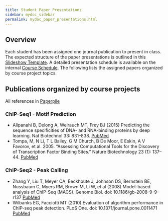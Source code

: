 ```yaml
---
title: Student Paper Presentations
sidebar: mydoc_sidebar
permalink: mydoc_paper_presentations.html 
---
```


## Overview

Each student has been assigned one journal publication to present in class. The
expected structure of the paper presentations is outlined in this [Slideshow Template](https://drive.google.com/open?id=1zC1x-iWHjJTdPOhzkeDisp1X7teHQZfbNnfTCwEFkWw). 
A detailed presentation schedule is available on the internal [Course Schedule](https://docs.google.com/spreadsheets/d/1RYgrhFdnHvwX5UV4qVt0_z892pGXQBKFqspSXlpv5vQ/edit#gid=162605681). 
The following lists the assigned papers organized by course project topics.


## Publications organized by course projects

All references in [Paperpile](https://paperpile.com/shared/Ts5JKq)

### ChIP-Seq1 - Motif Prediction    

+ Alipanahi B, Delong A, Weirauch MT, Frey BJ (2015) Predicting the sequence specificities of DNA- and RNA-binding proteins by deep learning. Nat Biotechnol 33: 831–838. [PubMed](https://www.ncbi.nlm.nih.gov/pubmed/26213851)
+ Tompa, M, N Li, T L Bailey, G M Church, B De Moor, E Eskin, A V Favorov, et al. 2005. “Assessing Computational Tools for the Discovery of Transcription Factor Binding Sites.” Nature Biotechnology 23 (1): 137–44. [PubMed](http://www.ncbi.nlm.nih.gov/pubmed/15637633)


### ChiP-Seq2 - Peak Calling  

+ Zhang Y, Liu T, Meyer CA, Eeckhoute J, Johnson DS, Bernstein BE, Nussbaum C, Myers RM, Brown M, Li W, et al (2008) Model-based analysis of ChIP-Seq (MACS). Genome Biol. doi: 10.1186/gb-2008-9-9-r137 [PubMed](http://www.ncbi.nlm.nih.gov/pubmed/18798982)
+ Wilbanks EG, Facciotti MT (2010) Evaluation of algorithm performance in ChIP-seq peak detection. PLoS One. doi: 10.1371/journal.pone.0011471 [PubMed](http://www.ncbi.nlm.nih.gov/pubmed/20628599)

<!--
### RNA-Seq1 - RNA-Seq Aligners 

+ Kim D, Pertea G, Trapnell C, Pimentel H, Kelley R, Salzberg SL (2013) TopHat2: accurate alignment of transcriptomes in the presence of insertions, deletions and gene fusions. Genome Biol. doi: 10.1186/gb-2013-14-4-r36 [PubMed](http://www.ncbi.nlm.nih.gov/pubmed/23618408)
+ Kim D, Langmead B, Salzberg SL (2015) HISAT: a fast spliced aligner with low memory requirements. Nat Methods 12: 357–360 [PubMed](http://www.ncbi.nlm.nih.gov/pubmed/25751142)
+ Liao Y, Smyth GK, Shi W (2013) The Subread aligner: fast, accurate and scalable read mapping by seed-and-vote. Nucleic Acids Res 41: e108 [PubMed](http://www.ncbi.nlm.nih.gov/pubmed/23558742)
+ Bray NL, Pimentel H, Melsted P, Pachter L (2016) Near-optimal probabilistic RNA-seq quantification. Nat Biotechnol. doi: 10.1038/nbt.3519 [PubMed](http://www.ncbi.nlm.nih.gov/pubmed/27043002)


### RNA-Seq2 - DEG Methods  

+ Guo Y, Li C-I, Ye F, Shyr Y (2013) Evaluation of read count based RNAseq analysis methods. BMC Genomics 14 Suppl 8: S2 [PubMed](http://www.ncbi.nlm.nih.gov/pubmed/24564449)
+ Robinson MD, McCarthy DJ, Smyth GK (2010) edgeR: a Bioconductor package for differential expression analysis of digital gene expression data. Bioinformatics 26: 139–140 [PubMed](http://www.ncbi.nlm.nih.gov/pubmed/19910308)
+ Love MI, Huber W, Anders S (2014) Moderated estimation of fold change and dispersion for RNA-seq data with DESeq2. Genome Biol 15: 550 [PubMed](http://www.ncbi.nlm.nih.gov/pubmed/25516281)
+ Zhou X, Lindsay H, Robinson MD (2014) Robustly detecting differential expression in RNA sequencing data using observation weights. Nucleic Acids Res 42: e91 [PubMed](http://www.ncbi.nlm.nih.gov/pubmed/24753412)


### VAR-Seq1 - Variant Calling  

+ Kumar RD, Chang L-W, Ellis MJ, Bose R (2013) Prioritizing Potentially Druggable Mutations with dGene: An Annotation Tool for Cancer Genome Sequencing Data. PLoS One 8: e67980 [PubMed](http://www.ncbi.nlm.nih.gov/pubmed/23826350)
+ DePristo MA, Banks E, Poplin R, Garimella KV, Maguire JR, Hartl C, Philippakis AA, del Angel G, Rivas MA, Hanna M, et al (2011) A framework for variation discovery and genotyping using next-generation DNA sequencing data. Nat Genet 43: 491–498 [PubMed](http://www.ncbi.nlm.nih.gov/pubmed/21478889)
+ Li H (2011) A statistical framework for SNP calling, mutation discovery, association mapping and population genetical parameter estimation from sequencing data. Bioinformatics 27: 2987–2993 [PubMed](http://www.ncbi.nlm.nih.gov/pubmed/21903627)
+ McKenna A, Hanna M, Banks E, Sivachenko A, Cibulskis K, Kernytsky A, Garimella K, Altshuler D, Gabriel S, Daly M, et al (2010) The Genome Analysis Toolkit: a MapReduce framework for analyzing next-generation DNA sequencing data. Genome Res 20: 1297–1303 [PubMed](http://www.ncbi.nlm.nih.gov/pubmed/20644199)


### VAR-Seq2 - Prediction of Functional Variants

+ Shihab HA, Rogers MF, Gough J, Mort M, Cooper DN, Day INM, Gaunt TR, Campbell C (2015) An integrative approach to predicting the functional effects of non-coding and coding sequence variation. Bioinformatics 31: 1536–1543 [PubMed](http://www.ncbi.nlm.nih.gov/pubmed/25583119)
+ Kumar P, Henikoff S, Ng PC (2009) Predicting the effects of coding non-synonymous variants on protein function using the SIFT algorithm. Nat Protoc 4: 1073–1081 [PubMed](http://www.ncbi.nlm.nih.gov/pubmed/19561590)
+ Adzhubei I, Jordan DM, Sunyaev SR (2013) Predicting functional effect of human missense mutations using PolyPhen-2. Curr Protoc Hum Genet Chapter 7: Unit7.20 [PubMed](http://www.ncbi.nlm.nih.gov/pubmed/23315928)

-->

